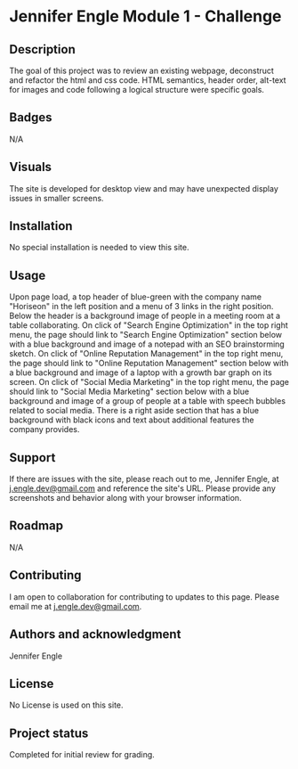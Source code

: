 # Jennifer Engle Module 1 - Challenge

## Description
The goal of this project was to review an existing webpage, deconstruct and refactor the html and css code. HTML semantics, header order, alt-text for images and code following a logical structure were specific goals.

## Badges
N/A

## Visuals
The site is developed for desktop view and may have unexpected display issues in smaller screens.

## Installation
No special installation is needed to view this site. 

## Usage
Upon page load, a top header of blue-green with the company name "Horiseon" in the left position and a menu of 3 links in the right position.
Below the header is a background image of people in a meeting room at a table collaborating.
On click of "Search Engine Optimization" in the top right menu, the page should link to "Search Engine Optimization" section below with a blue background and image of a notepad with an SEO brainstorming sketch.
On click of "Online Reputation Management" in the top right menu, the page should link to "Online Reputation Management" section below with a blue background and image of a laptop with a growth bar graph on its screen.
On click of "Social Media Marketing" in the top right menu, the page should link to "Social Media Marketing" section below with a blue background and image of a group of people at a table with speech bubbles related to social media.
There is a right aside section that has a blue background with black icons and text about additional features the company provides.

## Support
If there are issues with the site, please reach out to me, Jennifer Engle, at j.engle.dev@gmail.com and reference the site's URL. Please provide any screenshots and behavior along with your browser information.

## Roadmap
N/A

## Contributing
I am open to collaboration for contributing to updates to this page. Please email me at j.engle.dev@gmail.com.

## Authors and acknowledgment
Jennifer Engle

## License
No License is used on this site.

## Project status
Completed for initial review for grading.
